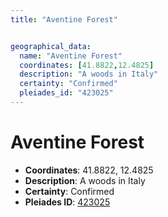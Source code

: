 ```yaml
---
title: "Aventine Forest"


geographical_data:
  name: "Aventine Forest"
  coordinates: [41.8822,12.4825]
  description: "A woods in Italy"
  certainty: "Confirmed"
  pleiades_id: "423025"
---
```


# Aventine Forest

- **Coordinates**: 41.8822, 12.4825
- **Description**: A woods in Italy
- **Certainty**: Confirmed
- **Pleiades ID**: [423025](https://pleiades.stoa.org/places/423025)

